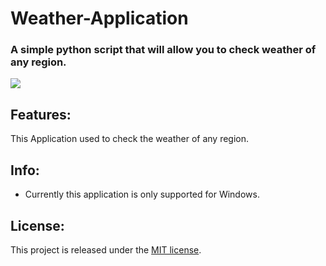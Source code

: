 # Weather-Application

### A simple python script that will allow you to check weather of any region.

![](.img/weather.png)

## Features:
This Application used to check the weather of any region.

## Info:
* Currently this application is only supported for Windows.

## License:
This project is released under the [MIT license](LICENSE).
